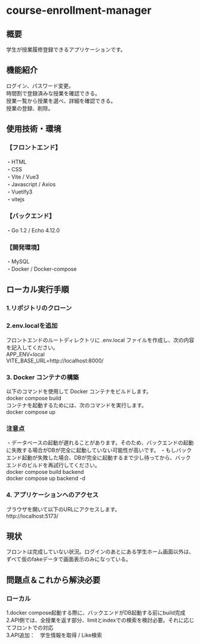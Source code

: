 # course-enrollment-manager
## 概要
学生が授業履修登録できるアプリケーションです。

## 機能紹介
ログイン、パスワード変更。<br>
時間割で登録済みな授業を確認できる。<br>
授業一覧から授業を選べ、詳細を確認できる。<br>
授業の登録、削除。<br>

## 使用技術・環境
### 【フロントエンド】
・HTML<br>
・CSS<br>
・Vite / Vue3<br>
・Javascript / Axios <br>
・Vuetify3 <br>
・vitejs<br>


### 【バックエンド】
・Go 1.2 / Echo 4.12.0<br>

### 【開発環境】
・MySQL<br>
・Docker / Docker-compose

## ローカル実行手順
### 1.リポジトリのクローン<br>
### 2.env.localを追加<br>
フロントエンドのルートディレクトリに .env.local ファイルを作成し、次の内容を記入してください。<br>
APP_ENV=local<br>
VITE_BASE_URL=http://localhost:8000/<br>


### 3. Docker コンテナの構築
以下のコマンドを使用して Docker コンテナをビルドします。<br>
docker compose build<br>
コンテナを起動するためには、次のコマンドを実行します。<br>
docker compose up<br>
### 注意点
・データベースの起動が遅れることがあります。そのため、バックエンドの起動に失敗する場合がDBが完全に起動していない可能性が高いです。
・もしバックエンド起動が失敗した場合、DBが完全に起動するまで少し待ってから、バックエンドのビルドを再試行してください。<br>
docker compose build backend<br>
docker compose up backend -d<br>

### 4. アプリケーションへのアクセス
ブラウザを開いて以下のURLにアクセスします。<br>
http://localhost:5173/<br>

## 現状　
フロントは完成していない状況。ログインのあとにある学生ホーム画面以外は、ずべて仮のfakeデータで画面表示のみになっている。<br>

## 問題点＆これから解決必要
### ローカル
1.docker compose起動する際に、バックエンドがDB起動する前にbuild完成<br>
2.API側では、全授業を返す部分、limitとindexでの検索を検討必要。それに応じてフロントでの対応<br>
3.API追加：　学生情報を取得 / Like検索<br>


